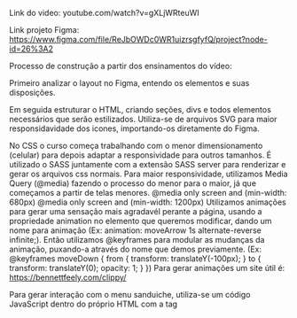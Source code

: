 
Link do video:
youtube.com/watch?v=gXLjWRteuWI

Link projeto Figma:
https://www.figma.com/file/ReJbOWDc0WR1uizrsgfyfQ/project?node-id=26%3A2

Processo de construção a partir dos ensinamentos do vídeo:

Primeiro analizar o layout no Figma, entendo os elementos e suas disposições.

Em seguida estruturar o HTML, criando seções, divs e todos elementos necessários que serão estilizados.
Utiliza-se de arquivos SVG para maior responsidavidade dos icones, importando-os diretamente do Figma.

No CSS o curso começa trabalhando com o menor dimensionamento (celular) para depois adaptar a responsividade para outros tamanhos. É utilizado o SASS juntamente com a extensão SASS server para renderizar e gerar os arquivos css normais.
Para maior responsividade, utilizamos Media Query (@media) fazendo o processo do menor para o maior, já que começamos a partir de telas menores. 
@media only screen and (min-width: 680px)
@media only screen and (min-width: 1200px)
Utilizamos animações para gerar uma sensação mais agradavél perante a página, usando a propriedade animation no elemento que queremos modificar, dando um nome para animação (Ex: animation: moveArrow 1s alternate-reverse infinite;). Então utilizamos @keyframes para modular as mudanças da animação, puxando-a através do nome que demos previamente. (Ex: @keyframes moveDown {
    from {
        transform: translateY(-100px);
    }
    to {
        transform: translateY(0);
        opacity: 1;
    }
})
Para gerar animações um site útil é: https://bennettfeely.com/clippy/

Para gerar interação com o menu sanduiche, utiliza-se um código JavaScript dentro do próprio HTML com a tag <script>, neste caso foi utilizado um script para ao click abrir e fechar a barra dos menus (em telas menores)

